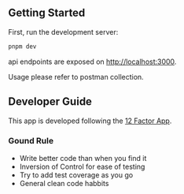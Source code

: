 ## Getting Started

First, run the development server:

```bash
pnpm dev
```

api endpoints are exposed on [http://localhost:3000](http://localhost:3000).

Usage please refer to postman collection.

## Developer Guide

This app is developed following the [12 Factor App](https://12factor.net/).

### Gound Rule

* Write better code than when you find it
* Inversion of Control for ease of testing
* Try to add test coverage as you go
* General clean code habbits
